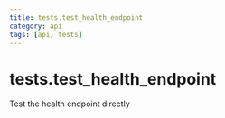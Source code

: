 ```yaml
---
title: tests.test_health_endpoint
category: api
tags: [api, tests]
---
```


# tests.test_health_endpoint

Test the health endpoint directly


